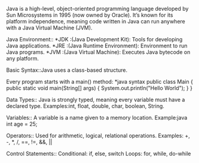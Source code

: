 Java is a high-level, object-oriented programming language developed by Sun Microsystems in 1995 (now owned by Oracle). 
It’s known for its platform independence, meaning code written in Java can run anywhere with a Java Virtual Machine (JVM).

Java Environment::
*JDK :(Java Development Kit): Tools for developing Java applications.
*JRE :(Java Runtime Environment): Environment to run Java programs.
*JVM :(Java Virtual Machine): Executes Java bytecode on any platform.

Basic Syntax::Java uses a class-based structure.

Every program starts with a main() method:
*java syntax
public class Main {
    public static void main(String[] args) {
        System.out.println("Hello World");
    }
}

Data Types:: Java is strongly typed, meaning every variable must have a declared type.
Examples:int, float, double, char, boolean, String.

Variables:: A variable is a name given to a memory location.
Example:java
int age = 25;

Operators:: Used for arithmetic, logical, relational operations.
Examples: +, -, *, /, ==, !=, &&, ||

Control Statements:: Conditional: if, else, switch
Loops: for, while, do-while
